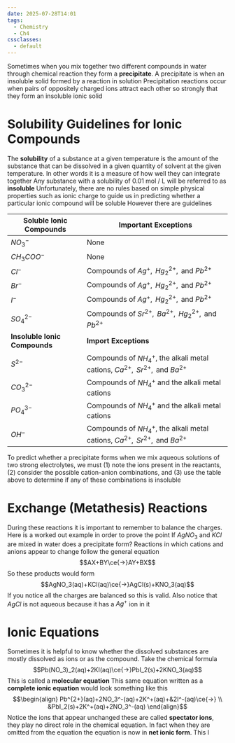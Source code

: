 ```yaml
---
date: 2025-07-28T14:01
tags:
  - Chemistry
  - Ch4
cssclasses:
  - default
---
```

Sometimes when you mix together two different compounds in water through chemical reaction they form a **precipitate**. A precipitate is when an insoluble solid formed by a reaction in solution
Precipitation reactions occur when pairs of oppositely charged ions attract each other so strongly that they form an insoluble ionic solid

# Solubility Guidelines for Ionic Compounds
The **solubility** of a substance at a given temperature is the amount of the substance that can be dissolved in a given quantity of solvent at the given temperature. In other words it is a measure of how well they can integrate together
Any substance with a solubility of $0.01\text{ mol }/\text{ L }$ will be referred to as **insoluble** 
Unfortunately, there are no rules based on simple physical properties such as ionic charge to guide us in predicting whether a particular ionic compound will be soluble
However there are guidelines

| Soluble Ionic Compounds       | Important Exceptions                                                                           |
| ----------------------------- | ---------------------------------------------------------------------------------------------- |
| $NO_3^-$                      | None                                                                                           |
| $CH_3COO^-$                   | None                                                                                           |
| $Cl^-$                        | Compounds of $Ag^+,\text{ }Hg_2^{2+},\text{ and }Pb^{2+}$                                      |
| $Br^-$                        | Compounds of $Ag^+,\text{ }Hg_2^{2+},\text{ and }Pb^{2+}$                                      |
| $I^-$                         | Compounds of $Ag^+,\text{ }Hg_2^{2+},\text{ and }Pb^{2+}$                                      |
| $SO_4^{2-}$                   | Compounds of $Sr^{2+},\text{ }Ba^{2+},\text{ }Hg_2^{2+},\text{ and }Pb^{2+}$                   |
| **Insoluble Ionic Compounds** | **Import Exceptions**<br>                                                                      |
| $S^{2-}$                      | Compounds of $NH_4^+$, the alkali metal cations, $Ca^{2+},\text{ }Sr^{2+},\text{ and }Ba^{2+}$ |
| $CO_3^{2-}$                   | Compounds of $NH_4^+$ and the alkali metal cations                                             |
| $PO_4^{3-}$                   | Compounds of $NH_4^+$ and the alkali metal cations                                             |
| $OH^-$                        | Compounds of $NH_4^+$, the alkali metal cations, $Ca^{2+},\text{ }Sr^{2+},\text{ and }Ba^{2+}$ |
To predict whether a precipitate forms when we mix aqueous solutions of two strong electrolytes, we must (1) note the ions present in the reactants, (2) consider the possible cation-anion combinations, and (3) use the table above to determine if any of these combinations is insoluble

# Exchange (Metathesis) Reactions
During these reactions it is important to remember to balance the charges. Here is a worked out example in order to prove the point
If $AgNO_3$ and $KCl$ are mixed in water does a precipitate form?
Reactions in which cations and anions appear to change follow the general equation
$$AX+BY\ce{->}AY+BX$$
So these products would form$$AgNO_3(aq)+KCl(aq)\ce{->}AgCl(s)+KNO_3(aq)$$
If you notice all the charges are balanced so this is valid. Also notice that $AgCl$ is not aqueous because it has a $Ag^+$ ion in it

# Ionic Equations
Sometimes it is helpful to know whether the dissolved substances are mostly dissolved as ions or as the compound. Take the chemical formula$$Pb(NO_3)_2(aq)+2KI(aq)\ce{->}PbI_2(s)+2KNO_3(aq)$$
This is called a **molecular equation**
This same equation written as a **complete ionic equation** would look something like this
$$\begin{align}
Pb^{2+}(aq)+2NO_3^-(aq)+2K^+(aq)+&2I^-(aq)\ce{->} \\
&PbI_2(s)+2K^+(aq)+2NO_3^-(aq)
\end{align}$$
Notice the ions that appear unchanged these are called **spectator ions**, they play no direct role in the chemical equation. In fact when they are omitted from the equation the equation is now in **net ionic form**. This l